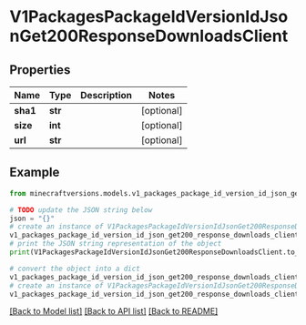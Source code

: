 # V1PackagesPackageIdVersionIdJsonGet200ResponseDownloadsClient


## Properties

Name | Type | Description | Notes
------------ | ------------- | ------------- | -------------
**sha1** | **str** |  | [optional] 
**size** | **int** |  | [optional] 
**url** | **str** |  | [optional] 

## Example

```python
from minecraftversions.models.v1_packages_package_id_version_id_json_get200_response_downloads_client import V1PackagesPackageIdVersionIdJsonGet200ResponseDownloadsClient

# TODO update the JSON string below
json = "{}"
# create an instance of V1PackagesPackageIdVersionIdJsonGet200ResponseDownloadsClient from a JSON string
v1_packages_package_id_version_id_json_get200_response_downloads_client_instance = V1PackagesPackageIdVersionIdJsonGet200ResponseDownloadsClient.from_json(json)
# print the JSON string representation of the object
print(V1PackagesPackageIdVersionIdJsonGet200ResponseDownloadsClient.to_json())

# convert the object into a dict
v1_packages_package_id_version_id_json_get200_response_downloads_client_dict = v1_packages_package_id_version_id_json_get200_response_downloads_client_instance.to_dict()
# create an instance of V1PackagesPackageIdVersionIdJsonGet200ResponseDownloadsClient from a dict
v1_packages_package_id_version_id_json_get200_response_downloads_client_from_dict = V1PackagesPackageIdVersionIdJsonGet200ResponseDownloadsClient.from_dict(v1_packages_package_id_version_id_json_get200_response_downloads_client_dict)
```
[[Back to Model list]](../README.md#documentation-for-models) [[Back to API list]](../README.md#documentation-for-api-endpoints) [[Back to README]](../README.md)



